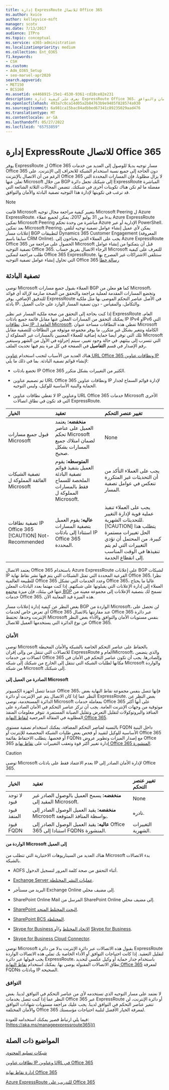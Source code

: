 ```yaml
---
title: إدارة ExpressRoute للاتصال Office 365
ms.author: kvice
author: kelleyvice-msft
manager: scotv
ms.date: 7/13/2017
audience: ITPro
ms.topic: conceptual
ms.service: o365-administration
ms.localizationpriority: medium
ms.collection: Ent_O365
f1.keywords:
- CSH
ms.custom:
- Adm_O365_Setup
- seo-marvel-apr2020
search.appverid:
- MET150
- BCS160
ms.assetid: e4468915-15e1-4530-9361-cd18ce82e231
description: تعرف على كيفية إدارة ExpressRoute Office 365، بما في ذلك المجالات الشائعة لتكوينها مثل تصفية البادئة والأمان والتوافق.
ms.openlocfilehash: 493a7c0ca14d05a2b84763b9e9485f828574a930
ms.sourcegitcommit: 6a981ca15bac84adbbed67341c89235029aad476
ms.translationtype: MT
ms.contentlocale: ar-SA
ms.lasthandoff: 05/27/2022
ms.locfileid: "65753859"
---
```

# <a name="managing-expressroute-for-office-365-connectivity"></a>إدارة ExpressRoute للاتصال Office 365

يوفر ExpressRoute ل Office 365 مسار توجيه بديلا للوصول إلى العديد من خدمات Office 365 دون الحاجة إلى جميع نسبة استخدام الشبكة للانحراف إلى الإنترنت. على الرغم من أن الاتصال بالإنترنت Office 365 لا يزال مطلوبا، فإن المسارات المحددة التي تعلن عنها Microsoft من خلال BGP إلى شبكتك تجعل دائرة ExpressRoute المباشرة مفضلة ما لم تكن هناك تكوينات أخرى في شبكتك. تتضمن المجالات الثلاثة الشائعة التي قد ترغب في تكوينها لإدارة هذا التوجيه تصفية البادئة والأمان والتوافق.
  
> [!NOTE]
> قامت Microsoft بتغيير كيفية مراجعة مجال توجيه Microsoft Peering ل Azure ExpressRoute. بدءا من 31 يوليو 2017، يمكن لجميع عملاء Azure ExpressRoute تمكين Microsoft Peering مباشرة من وحدة تحكم Azure الإدارية أو عبر PowerShell. بعد تمكين Microsoft Peering، يمكن لأي عميل إنشاء عوامل تصفية توجيه لتلقي إعلانات مسار BGP لتطبيقات Dynamics 365 Customer Engagement (المعروفة سابقا باسم CRM Online). يجب على العملاء الذين يحتاجون إلى Azure ExpressRoute Office 365 الحصول على مراجعة من Microsoft قبل أن يتمكنوا من إنشاء عوامل تصفية التوجيه Office 365. الرجاء الاتصال بفريق حساب Microsoft للتعرف على كيفية طلب مراجعة لتمكين Office 365 ExpressRoute. ستتلقى الاشتراكات غير المصرح بها التي تحاول إنشاء عوامل تصفية التوجيه Office 365 [رسالة خطأ](https://support.microsoft.com/kb/3181709)
  
## <a name="prefix-filtering"></a>تصفية البادئة

توصي Microsoft العملاء بقبول جميع مسارات BGP كما هو معلن من Microsoft، وتخضع المسارات المقدمة لعملية مراجعة والتحقق من الصحة صارمة لإزالة أي فوائد للتدقيق الإضافي. يوفر ExpressRoute في الأصل عناصر التحكم الموصى بها مثل ملكية بادئة IP، والتكامل، والمقياس - دون تصفية المسار الوارد على جانب العميل.
  
إذا كنت بحاجة إلى التحقق من صحة ملكية المسار عبر نظير ExpressRoute العام، يمكنك التحقق من المسارات المعلن عنها مقابل قائمة جميع بادئات IP IPv4 وIPv6 التي تمثل [نطاقات IP العامة ل Microsoft](https://www.microsoft.com/download/details.aspx?id=53602). تغطي هذه النطاقات مساحة عنوان Microsoft الكاملة وتتغير بشكل غير متكرر، ما يوفر مجموعة موثوقة من النطاقات للتصفية مقابل تلك التي توفر أيضا حماية إضافية للعملاء المعنيين بالمسارات غير المملوكة ل Microsoft التي تتسرب إلى بيئتهم. في حالة وجود تغيير، سيتم إجراؤه في الأول من الشهر وسيتغير رقم الإصدار في قسم **التفاصيل** في الصفحة في كل مرة يتم فيها تحديث الملف.
  
هناك العديد من الأسباب لتجنب استخدام [عناوين URL Office 365 ونطاقات عناوين IP](./urls-and-ip-address-ranges.md) لإنشاء قوائم تصفية البادئة. بما في ذلك ما يلي:
  
- تخضع بادئات IP Office 365 الكثير من التغييرات بشكل متكرر.

- تم تصميم عناوين URL Office 365 ونطاقات عناوين IP لإدارة قوائم السماح لجدار الحماية والبنية الأساسية للوكيل، وليس التوجيه.

- لا تغطي نطاقات عناوين IP وعناوين URL Office 365 خدمات Microsoft الأخرى التي قد تكون في نطاق اتصالات ExpressRoute.

|**الخيار**|**تعقيد**|**تغيير عنصر التحكم**|
|:-----|:-----|:-----|
|قبول جميع مسارات Microsoft  <br/> |**منخفضه:** يعتمد العميل على عناصر تحكم Microsoft لضمان امتلاك جميع المسارات بشكل صحيح.  <br/> |None  <br/> |
|تصفية الشبكات الفائقة المملوكة ل Microsoft  <br/> |**المتوسطه:** يقوم العميل بتنفيذ قوائم تصفية البادئة الملخصة للسماح فقط بالمسارات المملوكة ل Microsoft.  <br/> |يجب على العملاء التأكد من أن التحديثات غير المتكررة تنعكس في عوامل تصفية المسار.  <br/> |
|تصفية نطاقات IP Office 365  <br/> [!CAUTION] Not-Recommended |**عاليه:** يقوم العميل بتصفية المسارات استنادا إلى بادئات IP Office 365 المحددة.  <br/> |يجب على العملاء تنفيذ عملية قوية لإدارة التغيير للتحديثات الشهرية.  <br/> [!CAUTION] يتطلب هذا الحل تغييرات مستمرة كبيرة. من المحتمل أن تؤدي التغييرات التي لم يتم تنفيذها في الوقت المناسب إلى انقطاع الخدمة.   |

يعتمد الاتصال Office 365 باستخدام Azure ExpressRoute على إعلانات BGP لشبكات IP الفرعية المحددة التي تمثل الشبكات التي يتم فيها نشر نقاط نهاية Office 365. نظرا للطبيعة العالمية Office 365 وعدد الخدمات التي تشكل Office 365، غالبا ما يحتاج العملاء إلى إدارة الإعلانات التي يقبلونها على شبكتهم. إذا كنت مهتما بعدد البادئات المعلن عنها في بيئتك، فإن ميزة [مجتمع BGP](https://support.office.com/article/Using-BGP-communities-in-ExpressRoute-for-Office-365-scenarios-preview-9ac4d7d4-d9f8-40a8-8c78-2a6d7fe96099) تسمح لك بتصفية الإعلانات إلى مجموعة معينة من خدمات Office 365. هذه الميزة قيد المعاينة الآن.
  
بغض النظر عن كيفية إدارة إعلانات مسار BGP الواردة من Microsoft، لن تحصل على أي تعرض خاص لخدمات Office 365 عند مقارنتها بالاتصال Office 365 عبر دائرة الإنترنت وحدها. تحتفظ Microsoft بنفس مستويات الأمان والتوافق والأداء بغض النظر عن نوع الدائرة التي يستخدمها العميل للاتصال Office 365.
  
### <a name="security"></a>الأمان

توصي Microsoft بالحفاظ على عناصر التحكم الخاصة بالشبكة والأمان المحيطة للاتصالات التي تنتقل من وإلى إقران ExpressRoute العام وMicrosoft، والذي يتضمن اتصالات من خدمات Office 365 وإلصادرها. يجب أن تكون عناصر التحكم في الأمان في مكانها لطلبات الشبكة التي تنتقل إلى الخارج من شبكتك إلى شبكة Microsoft والواردة من شبكة Microsoft إلى شبكتك.
  
#### <a name="outbound-from-customer-to-microsoft"></a>الصادرة من العميل إلى Microsoft
  
عندما تتصل أجهزة الكمبيوتر Office 365، فإنها تتصل بنفس مجموعة نقاط النهاية بغض النظر عما إذا كان الاتصال يتم عبر الإنترنت أو دائرة ExpressRoute. بغض النظر عن الدائرة المستخدمة، توصي Microsoft بمعاملة خدمات Office 365 على أنها أكثر موثوقية من وجهات الإنترنت العامة. يجب أن تركز عناصر التحكم في الأمان الصادرة على المنافذ والبروتوكولات لتقليل التعرض وتقليل الصيانة المستمرة. تتوفر معلومات المنفذ المطلوبة في المقالة المرجعية [لنقاط النهاية Office 365](./urls-and-ip-address-ranges.md).
  
بالنسبة لعناصر التحكم المضافة، يمكنك استخدام تصفية مستوى FQDN داخل البنية الأساسية للوكيل لتقييد أو فحص بعض طلبات الشبكة المخصصة للإنترنت أو Office 365 أو فحصها. يتطلب الاحتفاظ بقائمة FQDNs مع إصدار الميزات وتطوير عروض Office 365 إدارة تغيير أكثر قوة وتعقب التغييرات على [نقاط نهاية Office 365 المنشورة](./urls-and-ip-address-ranges.md).
  
> [!CAUTION]
> توصي Microsoft بعدم الاعتماد فقط على بادئات IP لإدارة الأمان الصادر إلى Office 365.

|**الخيار**|**تعقيد**|**تغيير عنصر التحكم**|
|:-----|:-----|:-----|
|لا توجد قيود  <br/> |**منخفضه:** يسمح العميل بالوصول الصادر غير المقيد إلى Microsoft.  <br/> |None  <br/> |
|قيود المنفذ  <br/> |**منخفضه:** يقيد العميل الوصول الصادر إلى Microsoft بواسطة المنافذ المتوقعة.  <br/> |نادره.  <br/> |
|قيود FQDN  <br/> |**عاليه:** يقيد العميل الوصول الصادر إلى Office 365 استنادا إلى FQDNs المنشورة.  <br/> |التغييرات الشهرية.  <br/> |

#### <a name="inbound-from-microsoft-to-customer"></a>الواردة من Microsoft إلى العميل
  
هناك العديد من السيناريوهات الاختيارية التي تتطلب من Microsoft بدء الاتصالات بالشبكة.
  
- ADFS أثناء التحقق من صحة كلمة المرور لتسجيل الدخول.

- [Exchange Server عمليات النشر المختلطة](/exchange/exchange-hybrid).

- البريد من مستأجر Exchange Online إلى مضيف محلي.

- SharePoint Online Mail المرسل من SharePoint Online إلى مضيف محلي.

- [SharePoint البحث المختلط المتحد](/SharePoint/hybrid/display-hybrid-federated-search-results-in-sharepoint-online).

- [SharePoint BCS المختلطة](/SharePoint/hybrid/deploy-a-business-connectivity-services-hybrid-solution).

- [Skype for Business الاتحاد المختلط](/skypeforbusiness/hybrid/plan-hybrid-connectivity?bc=%2fSkypeForBusiness%2fbreadcrumb%2ftoc.json&toc=%2fSkypeForBusiness%2ftoc.json) و/أو [Skype for Business](/office365/servicedescriptions/skype-for-business-online-service-description/skype-for-business-online-features).

- [Skype for Business Cloud Connector](/skypeforbusiness/skype-for-business-hybrid-solutions/plan-your-phone-system-cloud-pbx-solution/plan-skype-for-business-cloud-connector-edition).

توصي Microsoft بقبول هذه الاتصالات عبر دائرة الإنترنت بدلا من دائرة ExpressRoute لتقليل التعقيد. إذا كانت احتياجات التوافق أو الأداء الخاصة بك تملي هذه الاتصالات الواردة يجب قبولها عبر دائرة ExpressRoute، باستخدام جدار حماية أو وكيل عكسي لتحديد نطاق الاتصالات المقبولة يوصى بها. يمكنك استخدام [نقاط النهاية Office 365](./urls-and-ip-address-ranges.md) لمعرفة FQDNs وبادئات IP الصحيحة.
  
### <a name="compliance"></a>التوافق

لا نعتمد على مسار التوجيه الذي تستخدمه لأي من عناصر التحكم في التوافق لدينا. بغض النظر عما إذا كنت تتصل بخدمات Office 365 عبر ExpressRoute أو دائرة الإنترنت، لن تتغير عناصر التحكم في التوافق لدينا. يجب عليك مراجعة مستويات شهادات التوافق والأمان المختلفة Office 365 لمعرفة الخيار الأفضل لتلبية احتياجات مؤسستك.
  
فيما يلي ارتباط قصير يمكنك استخدامه للعودة: [https://aka.ms/manageexpressroute365]()
  
## <a name="related-topics"></a>المواضيع ذات الصلة

[شبكات تسليم المحتوى](content-delivery-networks.md)
  
[نطاقات عناوين IP وعناوين URL في Office 365](https://support.office.com/article/8548a211-3fe7-47cb-abb1-355ea5aa88a2)
  
[إدارة نقاط نهاية Office 365](https://support.office.com/article/99cab9d4-ef59-4207-9f2b-3728eb46bf9a)
  
[Azure ExpressRoute للتدريب على Office 365](https://channel9.msdn.com/series/aer)